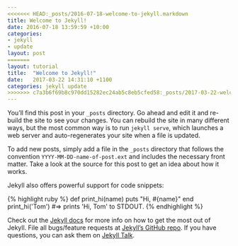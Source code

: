 ```yaml
---
<<<<<<< HEAD:_posts/2016-07-18-welcome-to-jekyll.markdown
title: Welcome to Jekyll!
date: 2016-07-18 13:59:59 +10:00
categories:
- jekyll
- update
layout: post
=======
layout: tutorial
title:  "Welcome to Jekyll!"
date:   2017-03-22 14:31:10 +1100
categories: jekyll update
>>>>>>> c7a3b6f69b8c970dd15282ec24ab5c8eb5cfed58:_posts/2017-03-22-welcome-to-jekyll.markdown
---
```


You’ll find this post in your `_posts` directory. Go ahead and edit it and re-build the site to see your changes. You can rebuild the site in many different ways, but the most common way is to run `jekyll serve`, which launches a web server and auto-regenerates your site when a file is updated.

To add new posts, simply add a file in the `_posts` directory that follows the convention `YYYY-MM-DD-name-of-post.ext` and includes the necessary front matter. Take a look at the source for this post to get an idea about how it works.

Jekyll also offers powerful support for code snippets:

{% highlight ruby %}
def print_hi(name)
  puts "Hi, #{name}"
end
print_hi('Tom')
#=> prints 'Hi, Tom' to STDOUT.
{% endhighlight %}

Check out the [Jekyll docs][jekyll-docs] for more info on how to get the most out of Jekyll. File all bugs/feature requests at [Jekyll’s GitHub repo][jekyll-gh]. If you have questions, you can ask them on [Jekyll Talk][jekyll-talk].

[jekyll-docs]: http://jekyllrb.com/docs/home
[jekyll-gh]:   https://github.com/jekyll/jekyll
[jekyll-talk]: https://talk.jekyllrb.com/
